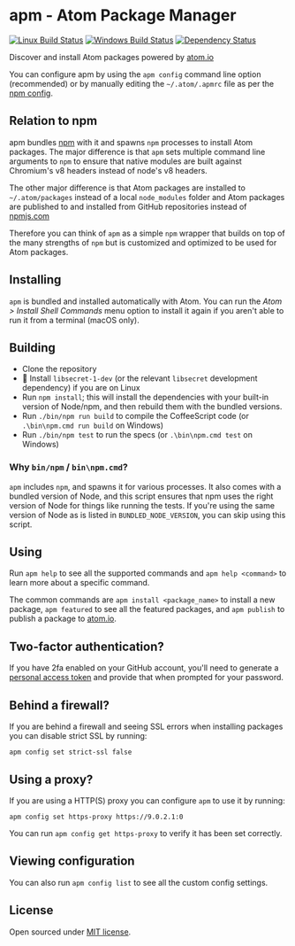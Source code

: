 # apm - Atom Package Manager

[![Linux Build Status](https://travis-ci.org/atom/apm.svg?branch=master)](https://travis-ci.org/atom/apm)
[![Windows Build Status](https://ci.appveyor.com/api/projects/status/j6ixw374a397ugkb/branch/master?svg=true)](https://ci.appveyor.com/project/Atom/apm/branch/master)
[![Dependency Status](https://david-dm.org/atom/apm.svg)](https://david-dm.org/atom/apm)

Discover and install Atom packages powered by [atom.io](https://atom.io)

You can configure apm by using the `apm config` command line option (recommended) or by manually editing the `~/.atom/.apmrc` file as per the [npm config](https://docs.npmjs.com/misc/config).

## Relation to npm

apm bundles [npm](https://github.com/npm/npm) with it and spawns `npm` processes to install Atom packages. The major difference is that `apm` sets multiple command line arguments to `npm` to ensure that native modules are built against Chromium's v8 headers instead of node's v8 headers.

The other major difference is that Atom packages are installed to `~/.atom/packages` instead of a local `node_modules` folder and Atom packages are published to and installed from GitHub repositories instead of [npmjs.com](https://www.npmjs.com/)

Therefore you can think of `apm` as a simple `npm` wrapper that builds on top of the many strengths of `npm` but is customized and optimized to be used for Atom packages.

## Installing

`apm` is bundled and installed automatically with Atom. You can run the _Atom > Install Shell Commands_ menu option to install it again if you aren't able to run it from a terminal (macOS only).

## Building

  * Clone the repository
  * :penguin: Install `libsecret-1-dev` (or the relevant `libsecret` development dependency) if you are on Linux
  * Run `npm install`; this will install the dependencies with your built-in version of Node/npm, and then rebuild them with the bundled versions.
  * Run `./bin/npm run build` to compile the CoffeeScript code (or `.\bin\npm.cmd run build` on Windows)
  * Run `./bin/npm test` to run the specs (or `.\bin\npm.cmd test` on Windows)

### Why `bin/npm` / `bin\npm.cmd`?

`apm` includes `npm`, and spawns it for various processes. It also comes with a bundled version of Node, and this script ensures that npm uses the right version of Node for things like running the tests. If you're using the same version of Node as is listed in `BUNDLED_NODE_VERSION`, you can skip using this script.

## Using

Run `apm help` to see all the supported commands and `apm help <command>` to
learn more about a specific command.

The common commands are `apm install <package_name>` to install a new package,
`apm featured` to see all the featured packages, and `apm publish` to publish
a package to [atom.io](https://atom.io).

## Two-factor authentication?

If you have 2fa enabled on your GitHub account, you'll need to generate a [personal access token](https://help.github.com/articles/creating-a-personal-access-token-for-the-command-line/) and provide that when prompted for your password.

## Behind a firewall?

If you are behind a firewall and seeing SSL errors when installing packages
you can disable strict SSL by running:

```
apm config set strict-ssl false
```

## Using a proxy?

If you are using a HTTP(S) proxy you can configure `apm` to use it by running:

```
apm config set https-proxy https://9.0.2.1:0
```

You can run `apm config get https-proxy` to verify it has been set correctly.

## Viewing configuration

You can also run `apm config list` to see all the custom config settings.

## License

Open sourced under [MIT license](LICENSE.md).

